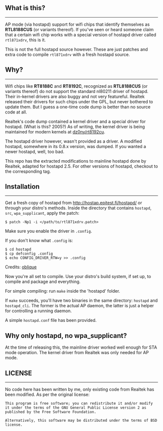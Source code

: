 ## What is this?
----

AP mode (via hostapd) support for wifi chips that identify themselves as **RTL8188CUS** (or variants thereof). If you've seen or heard someone claim that a certain wifi chip works with a special version of hostapd driver called `rtl871xdrv`, this is it.

This is not the full hostapd source however. These are just patches and extra code to compile `rtl871xdrv` with a fresh hostapd source.

## Why?
----

Wifi chips like **RT8188C** and **RT8192C**, recognized as **RTL8188CUS** (or variants thereof) do not support the standard nl80211 driver of hostapd. Their in-kernel drivers are also buggy and not very featureful. Realtek released their drivers for such chips under the GPL, but never bothered to update them. But I guess a one-time code dump is better than no source code at all.

Realtek's code dump contained a kernel driver and a special driver for hostapd. (What is this? 2005?) As of writing, the kernel driver is being maintained for modern kernels at [dz0ny/rt8192cu](https://github.com/dz0ny/rt8192cu).

The hostapd driver however, wasn't provided as a driver. A modified hostapd, somewhere in its 0.8.x version, was dumped. If you wanted a newer hostapd, well, too bad.

This repo has the extracted modifications to mainline hostapd done by Realtek, adapted for hostapd 2.5. For other versions of hostapd, checkout to the corresponding tag.

## Installation
----

Get a fresh copy of hostapd from http://hostap.epitest.fi/hostapd/ or through your distro's methods.
Inside the directory that contains `hostapd`, `src`, `wpa_supplicant`, apply the patch:
```
$ patch -Np1 -i </path/to/rtl871xdrv.patch>
```

Make sure you enable the driver in `.config`.

If you don't know what `.config` is:
```
$ cd hostapd
$ cp defconfig .config
$ echo CONFIG_DRIVER_RTW=y >> .config
```
Credits: [oblique](https://github.com/pritambaral/hostapd-rtl871xdrv/pull/3#issuecomment-76276806)

Now you're all set to compile. Use your distro's build system, if set up, to compile and package and everything.

For simple compiling: run `make` inside the 'hostapd' folder.

If `make` succeeds, you'll have two binaries in the same directory: `hostapd` and `hostapd_cli`. The former is the actual AP daemon, the latter is just a helper for controlling a running daemon.

A simple `hostapd.conf` file has been provided.

## Why only hostapd, no wpa_supplicant?

At the time of releasing this, the mainline driver worked well enough for STA mode operation. The kernel driver from Realtek was only needed for AP mode.

## LICENSE
----
No code here has been written by me, only existing code from Realtek has been modified. As per the original license:

```
This program is free software; you can redistribute it and/or modify
it under the terms of the GNU General Public License version 2 as
published by the Free Software Foundation.

Alternatively, this software may be distributed under the terms of BSD
license.
```
